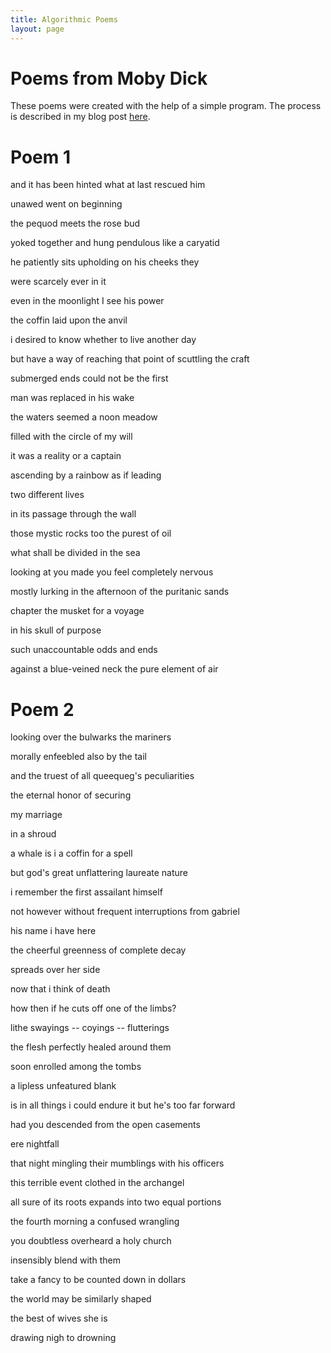 ```yaml
---
title: Algorithmic Poems
layout: page
---
```


# Poems from Moby Dick

These poems were created with the help of a simple program. The process is described in my blog post [here][algo_poems_post].

# Poem 1

and it has been hinted what at last rescued him

unawed went on beginning

the pequod meets the rose bud

yoked together and hung pendulous like a caryatid

he patiently sits upholding on his cheeks they

were scarcely ever in it

even in the moonlight I see his power

the coffin laid upon the anvil

i desired to know whether to live another day

but have a way of reaching that point of scuttling the craft


submerged ends could not be the first

man was replaced in his wake

the waters seemed a noon meadow

filled with the circle of my will

it was a reality or a captain


ascending by a rainbow as if leading

two different lives

in its passage through the wall

those mystic rocks too the purest of oil

what shall be divided in the sea


looking at you made you feel completely nervous

mostly lurking in the afternoon of the puritanic sands


chapter the musket for a voyage

in his skull of purpose

such unaccountable odds and ends

against a blue-veined neck the pure element of air


# Poem 2

looking over the bulwarks the mariners

morally enfeebled also by the tail

and the truest of all queequeg's peculiarities

the eternal honor of securing

my marriage

in a shroud


a whale is i a coffin for a spell

but god's great unflattering laureate nature

i remember the first assailant himself

not however without frequent interruptions from gabriel

his name i have here

the cheerful greenness of complete decay

spreads over her side

now that i think of death

how then if he cuts off one of the limbs?

lithe swayings -- coyings -- flutterings


the flesh perfectly healed around them

soon enrolled among the tombs

a lipless unfeatured blank

is in all things i could endure it but he's too far forward


had you descended from the open casements

ere nightfall

that night mingling their mumblings with his officers

this terrible event clothed in the archangel

all sure of its roots expands into two equal portions


the fourth morning a confused wrangling

you doubtless overheard a holy church


insensibly blend with them

take a fancy to be counted down in dollars


the world may be similarly shaped

the best of wives she is

drawing nigh to drowning

[algo_poems_post]: /code/algorithmic-poetry.html
